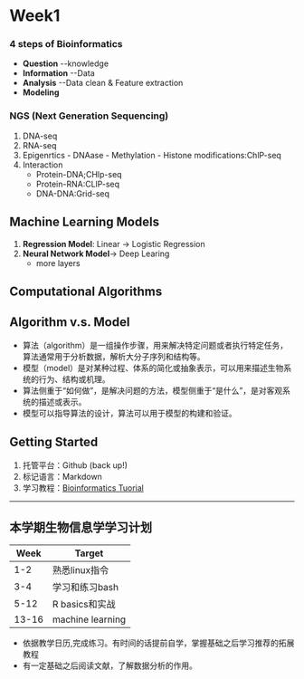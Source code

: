 # Week1

### 4 steps of Bioinformatics
- **Question** --knowledge
- **Information** --Data
- **Analysis** --Data clean & Feature extraction
- **Modeling**

### NGS (Next Generation Sequencing)
1. DNA-seq
2. RNA-seq
3. Epigenrtics
        - DNAase
        - Methylation
        - Histone modifications:ChlP-seq
4. Interaction
   - Protein-DNA;CHlp-seq
   - Protein-RNA:CLlP-seq
   - DNA-DNA:Grid-seq



## Machine Learning Models
1. **Regression Model**: Linear $\to$ Logistic Regression
2. **Neural Network Model**$\to$ Deep Learing
   - more layers

## Computational Algorithms

## Algorithm v.s. Model
- 算法（algorithm）是一组操作步骤，用来解决特定问题或者执行特定任务，算法通常用于分析数据，解析大分子序列和结构等。
- 模型（model）是对某种过程、体系的简化或抽象表示，可以用来描述生物系统的行为、结构或机理。
- 算法侧重于“如何做”，是解决问题的方法，模型侧重于“是什么”，是对客观系统的描述或表示。
- 模型可以指导算法的设计，算法可以用于模型的构建和验证。
  
## Getting Started
1. 托管平台：Github (back up!)
2. 标记语言：Markdown
3. 学习教程：[Bioinformatics Tuorial](https://book.ncrnalab.org/teaching)
 
___

## 本学期生物信息学学习计划

|  Week |  Target |
|---|--|
|1-2 |熟悉linux指令|
|3-4 |学习和练习bash|
|5-12 |R basics和实战|
|13-16|machine learning|

- 依据教学日历,完成练习。有时间的话提前自学，掌握基础之后学习推荐的拓展教程
- 有一定基础之后阅读文献，了解数据分析的作用。
